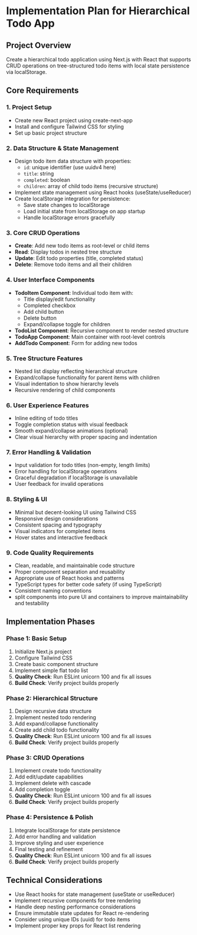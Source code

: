# Implementation Plan for Hierarchical Todo App

## Project Overview

Create a hierarchical todo application using Next.js with React that supports CRUD operations on tree-structured todo items with local state persistence via localStorage.

## Core Requirements

### 1. Project Setup

- Create new React project using create-next-app
- Install and configure Tailwind CSS for styling
- Set up basic project structure

### 2. Data Structure & State Management

- Design todo item data structure with properties:
  - `id`: unique identifier (use uuidv4 here)
  - `title`: string
  - `completed`: boolean
  - `children`: array of child todo items (recursive structure)
- Implement state management using React hooks (useState/useReducer)
- Create localStorage integration for persistence:
  - Save state changes to localStorage
  - Load initial state from localStorage on app startup
  - Handle localStorage errors gracefully

### 3. Core CRUD Operations

- **Create**: Add new todo items as root-level or child items
- **Read**: Display todos in nested tree structure
- **Update**: Edit todo properties (title, completed status)
- **Delete**: Remove todo items and all their children

### 4. User Interface Components

- **TodoItem Component**: Individual todo item with:
  - Title display/edit functionality
  - Completed checkbox
  - Add child button
  - Delete button
  - Expand/collapse toggle for children
- **TodoList Component**: Recursive component to render nested structure
- **TodoApp Component**: Main container with root-level controls
- **AddTodo Component**: Form for adding new todos

### 5. Tree Structure Features

- Nested list display reflecting hierarchical structure
- Expand/collapse functionality for parent items with children
- Visual indentation to show hierarchy levels
- Recursive rendering of child components

### 6. User Experience Features

- Inline editing of todo titles
- Toggle completion status with visual feedback
- Smooth expand/collapse animations (optional)
- Clear visual hierarchy with proper spacing and indentation

### 7. Error Handling & Validation

- Input validation for todo titles (non-empty, length limits)
- Error handling for localStorage operations
- Graceful degradation if localStorage is unavailable
- User feedback for invalid operations

### 8. Styling & UI

- Minimal but decent-looking UI using Tailwind CSS
- Responsive design considerations
- Consistent spacing and typography
- Visual indicators for completed items
- Hover states and interactive feedback

### 9. Code Quality Requirements

- Clean, readable, and maintainable code structure
- Proper component separation and reusability
- Appropriate use of React hooks and patterns
- TypeScript types for better code safety (if using TypeScript)
- Consistent naming conventions
- split components into pure UI and containers to improve maintainability and testability

## Implementation Phases

### Phase 1: Basic Setup

1. Initialize Next.js project
2. Configure Tailwind CSS
3. Create basic component structure
4. Implement simple flat todo list
5. **Quality Check**: Run ESLint unicorn 100 and fix all issues
6. **Build Check**: Verify project builds properly

### Phase 2: Hierarchical Structure

1. Design recursive data structure
2. Implement nested todo rendering
3. Add expand/collapse functionality
4. Create add child todo functionality
5. **Quality Check**: Run ESLint unicorn 100 and fix all issues
6. **Build Check**: Verify project builds properly

### Phase 3: CRUD Operations

1. Implement create todo functionality
2. Add edit/update capabilities
3. Implement delete with cascade
4. Add completion toggle
5. **Quality Check**: Run ESLint unicorn 100 and fix all issues
6. **Build Check**: Verify project builds properly

### Phase 4: Persistence & Polish

1. Integrate localStorage for state persistence
2. Add error handling and validation
3. Improve styling and user experience
4. Final testing and refinement
5. **Quality Check**: Run ESLint unicorn 100 and fix all issues
6. **Build Check**: Verify project builds properly

## Technical Considerations

- Use React hooks for state management (useState or useReducer)
- Implement recursive components for tree rendering
- Handle deep nesting performance considerations
- Ensure immutable state updates for React re-rendering
- Consider using unique IDs (uuid) for todo items
- Implement proper key props for React list rendering

